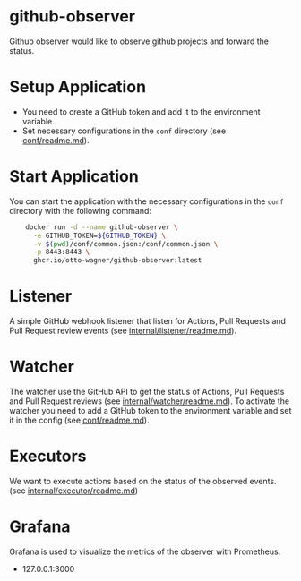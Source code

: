 # github-observer
Github observer would like to observe github projects and forward the status.

# Setup Application
- You need to create a GitHub token and add it to the environment variable.
- Set necessary configurations in the `conf` directory (see [conf/readme.md](conf/README.md)).

# Start Application
You can start the application with the necessary configurations in the `conf` directory with the following command:
```bash
    docker run -d --name github-observer \
      -e GITHUB_TOKEN=${GITHUB_TOKEN} \
      -v $(pwd)/conf/common.json:/conf/common.json \
      -p 8443:8443 \
      ghcr.io/otto-wagner/github-observer:latest
```

# Listener
A simple GitHub webhook listener that listen for Actions, Pull Requests and Pull Request review events (see [internal/listener/readme.md](internal/listener/README.md)).

# Watcher
The watcher use the GitHub API to get the status of Actions, Pull Requests and Pull Request reviews (see [internal/watcher/readme.md](internal/watcher/README.md)).
To activate the watcher you need to add a GitHub token to the environment variable and set it in the config (see [conf/readme.md](conf/README.md)).

# Executors
We want to execute actions based on the status of the observed events. (see [internal/executor/readme.md](internal/executor/README.md))

# Grafana
Grafana is used to visualize the metrics of the observer with Prometheus.
- 127.0.0.1:3000

